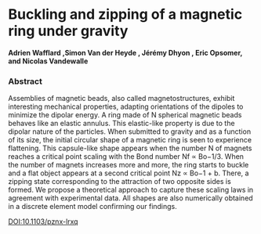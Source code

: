 # Buckling and zipping of a magnetic ring under gravity
**Adrien Wafflard ,Simon Van der Heyde , Jérémy Dhyon , Eric Opsomer, and Nicolas Vandewalle**

### Abstract
Assemblies of magnetic beads, also called magnetostructures, exhibit interesting mechanical properties,
adapting orientations of the dipoles to minimize the dipolar energy. A ring made of N spherical magnetic beads
behaves like an elastic annulus. This elastic-like property is due to the dipolar nature of the particles. When
submitted to gravity and as a function of its size, the initial circular shape of a magnetic ring is seen to experience
flattening. This capsule-like shape appears when the number N of magnets reaches a critical point scaling with
the Bond number Nf ∝ Bo−1/3. When the number of magnets increases more and more, the ring starts to buckle
and a flat object appears at a second critical point Nz ∝ Bo−1 + b. There, a zipping state corresponding to the
attraction of two opposite sides is formed. We propose a theoretical approach to capture these scaling laws
in agreement with experimental data. All shapes are also numerically obtained in a discrete element model
confirming our findings.

[DOI:10.1103/pznx-lrxq](http://doi.org/10.1103/pznx-lrxq)
